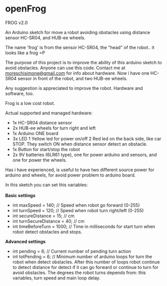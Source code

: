 openFrog
========

FROG v2.0

An Arduino sketch for move a robot avoiding obstacles using distance sensor HC-SR04, and HUB-ee wheels.

The name 'frog' is from the sensor HC-SR04, the "head" of the robot.. it looks like a frog =P

The purpose of this project is to improve the ability of this arduino sketch to avoid obstacles. Anyone can use this code. 
Contact me at moreschisimone@gmail.com for info about hardware. Now i have one HC-SR04 sensor in front of the robot, and two HUB-ee wheels.

Any suggestion is appreciated to improve the robot. Hardware and software, too.

Frog is a low cost robot.

Actual supported and managed hardware:

- 1x HC-SR04 distance sensor
- 2x HUB-ee wheels for turn right and left
- 1x Arduino ONE board
- 3x LED 
	1 Yellow led for power on/off
	2 Red led on the back side, like car STOP. They switch ON when distance sensor detect an obstacle.
- 1x Button for start/stop the robot
- 2x 9V batteries (6LR61 type), one for power arduino and sensors, and one for power the wheels.

Has i have experienced, is useful to have two different source power for arduino and wheels, for avoid power problem to arduino board.


In this sketch you can set this variables:
<br><br>
<b>Basic settings</b>
- int maxSpeed = 140;  //  Speed when robot go forward (0-255)
- int turnSpeed = 120;  //  Speed when robot turn right/left (0-255)
- int secureDistance = 15;  //  cm
- int turnSecureDistance = 40;  //  cm
- int timeBeforeTurn = 1000;  //  Time in milliseconds for start turn when robot detect obstacles and stops.


<b>Advanced settings</b>
- int pending = 6;  //  Current number of pending turn action 
- int totPending = 6;   //  Minimum number of arduino loops for turn the robot when detect obstacles. After this number of loops robot continue to detect distance for detect if it can go forward or continue to turn for avoid obstacles. The degrees the robot turns depends from: this variables, turn speed and main loop delay.
          
